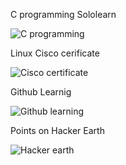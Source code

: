 C programming Sololearn

![C programming](https://user-images.githubusercontent.com/98837660/152684093-e86a186c-1c80-4524-be77-1fe67b7bf0c8.png)

Linux Cisco cerificate 

![Cisco certificate](https://user-images.githubusercontent.com/98837660/152684097-9081dab7-c42c-498c-b049-9938bdba5e70.png)

Github Learnig

![Github learning](https://user-images.githubusercontent.com/98837660/152684098-eb94984b-8683-45ca-80e5-161d4d4dc629.png)

Points on Hacker Earth

![Hacker earth](https://user-images.githubusercontent.com/98837660/153258028-c85f0352-6ac2-4cf3-86df-ffaa3328a354.png)
